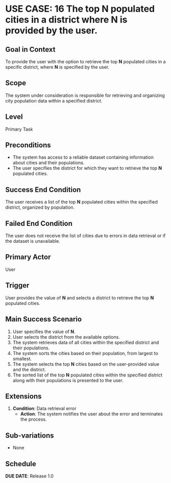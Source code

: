 # USE CASE: 16 The top **N** populated cities in a district where **N** is provided by the user.

## Goal in Context

To provide the user with the option to retrieve the top **N** populated cities in a specific district, where **N** is specified by the user.

## Scope

The system under consideration is responsible for retrieving and organizing city population data within a specified district.

## Level

Primary Task

## Preconditions

- The system has access to a reliable dataset containing information about cities and their populations.
- The user specifies the district for which they want to retrieve the top **N** populated cities.

## Success End Condition

The user receives a list of the top **N** populated cities within the specified district, organized by population.

## Failed End Condition

The user does not receive the list of cities due to errors in data retrieval or if the dataset is unavailable.

## Primary Actor

User

## Trigger

User provides the value of **N** and selects a district to retrieve the top **N** populated cities.

## Main Success Scenario

1. User specifies the value of **N**.
2. User selects the district from the available options.
3. The system retrieves data of all cities within the specified district and their populations.
4. The system sorts the cities based on their population, from largest to smallest.
5. The system selects the top **N** cities based on the user-provided value and the district.
6. The sorted list of the top **N** populated cities within the specified district along with their populations is presented to the user.

## Extensions

1. **Condition**: Data retrieval error
   - **Action**: The system notifies the user about the error and terminates the process.

## Sub-variations

- None

## Schedule

**DUE DATE**: Release 1.0
